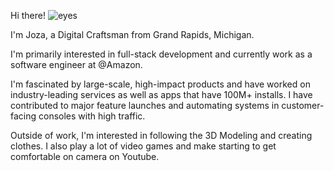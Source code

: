 Hi there! ![eyes](https://github.com/codrkoaz/codrkoaz/assets/51058620/ed8f18e4-d101-4f80-9974-945efb77aade)

I'm Joza, a Digital Craftsman from Grand Rapids, Michigan.

I'm primarily interested in full-stack development and currently work as a software engineer at @Amazon.

I'm fascinated by large-scale, high-impact products and have worked on industry-leading services as well as apps that have 100M+ installs. I have contributed to major feature launches and automating systems in customer-facing consoles with high traffic.

Outside of work, I'm interested in following the 3D Modeling and creating clothes. I also play a lot of video games and make starting to get comfortable on camera on Youtube.
